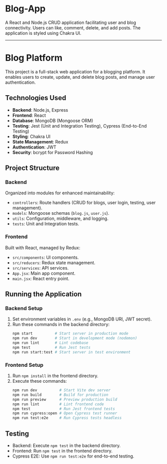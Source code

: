 # Blog-App
A React and Node.js CRUD application facilitating user and blog connectivity. Users can like, comment, delete, and add posts. The application is styled using Chakra UI.

---

# Blog Platform

This project is a full-stack web application for a blogging platform. It enables users to create, update, and delete blog posts, and manage user authentication.

## Technologies Used

- **Backend**: Node.js, Express
- **Frontend**: React
- **Database**: MongoDB (Mongoose ORM)
- **Testing**: Jest (Unit and Integration Testing), Cypress (End-to-End Testing)
- **Styling**: Chakra UI
- **State Management**: Redux
- **Authentication**: JWT
- **Security**: bcrypt for Password Hashing

## Project Structure

### Backend
Organized into modules for enhanced maintainability:
- `controllers`: Route handlers (CRUD for blogs, user login, testing, user management).
- `models`: Mongoose schemas (`blog.js`, `user.js`).
- `utils`: Configuration, middleware, and logging.
- `tests`: Unit and Integration tests.

### Frontend
Built with React, managed by Redux:
- `src/components`: UI components.
- `src/reducers`: Redux state management.
- `src/services`: API services.
- `App.jsx`: Main app component.
- `main.jsx`: React entry point.

## Running the Application

### Backend Setup
1. Set environment variables in `.env` (e.g., MongoDB URI, JWT secret).
2. Run these commands in the backend directory:
   ```bash
   npm start          # Start server in production mode
   npm run dev        # Start in development mode (nodemon)
   npm run lint       # Lint codebase
   npm test           # Run Jest tests
   npm run start:test # Start server in test environment
   ```

### Frontend Setup
1. Run `npm install` in the frontend directory.
2. Execute these commands:
   ```bash
   npm run dev          # Start Vite dev server
   npm run build        # Build for production
   npm run preview      # Preview production build
   npm run lint         # Lint frontend code
   npm test             # Run Jest frontend tests
   npm run cypress:open # Open Cypress test runner
   npm run test:e2e     # Run Cypress tests headless
   ```

## Testing
- Backend: Execute `npm test` in the backend directory.
- Frontend: Run `npm test` in the frontend directory.
- Cypress E2E: Use `npm run test:e2e` for end-to-end testing.

